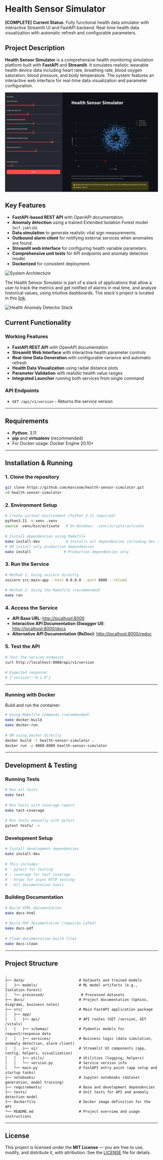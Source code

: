# Health Sensor Simulator

**[COMPLETE]** **Current Status**: Fully functional health data simulator with interactive Streamlit UI and FastAPI backend. Real-time health data visualization with automatic refresh and configurable parameters.

## Project Description
**Health Sensor Simulator** is a comprehensive health monitoring simulation platform built with **FastAPI** and **Streamlit**. It simulates realistic wearable health device data including heart rate, breathing rate, blood oxygen saturation, blood pressure, and body temperature. The system features an interactive web interface for real-time data visualization and parameter configuration.

![User Interface](./docs/diagrams/streamlit_ui_anomaly.png)

## Key Features
- **FastAPI-based REST API** with OpenAPI documentation.
- **Anomaly detection** using a trained Extended Isolation Forest model (`eif.joblib`).
- **Data simulation** to generate realistic vital sign measurements.
- **Outbound alarm client** for notifying external services when anomalies are found.
- **Streamlit web interface** for configuring health variable parameters.
- **Comprehensive unit tests** for API endpoints and anomaly detection model.
- **Dockerized** for consistent deployment.

![System Architecture](./docs/diagrams/system_architecture.png)

The Health Sensor Simulator is part of a stack of applications that allow a user to track the metrics and get notified of alarms in real time, and analyze historical values, using intuitive dashboards. The stack's project is located in this [link](https://github.com/marcoom/health-anomaly-detector-stack).

![Health Anomaly Detector Stack](./docs/diagrams/compose_app.png)

## Current Functionality
### Working Features
- **FastAPI REST API** with OpenAPI documentation
- **Streamlit Web Interface** with interactive health parameter controls
- **Real-time Data Generation** with configurable variance and automatic refresh
- **Health Data Visualization** using radial distance plots
- **Parameter Validation** with realistic health value ranges
- **Integrated Launcher** running both services from single command

### API Endpoints
- `GET /api/v1/version` - Returns the service version

---

## Requirements
- **Python**: 3.11  
- **pip** and **virtualenv** (recommended)  
- For Docker usage: Docker Engine 20.10+  

---

## Installation & Running

### 1. Clone the repository
```bash
git clone https://github.com/marcoom/health-sensor-simulator.git
cd health-sensor-simulator
```

### 2. Environment Setup
```bash
# Create virtual environment (Python 3.11 required)
python3.11 -m venv .venv
source .venv/bin/activate   # On Windows: .venv\Scripts\activate

# Install dependencies using Makefile
make install-dev            # Installs all dependencies including dev tools
# OR install only production dependencies
make install               # Production dependencies only
```

### 3. Run the Service
```bash
# Method 1: Using uvicorn directly
uvicorn src.main:app --host 0.0.0.0 --port 8000 --reload

# Method 2: Using the Makefile (recommended)
make run
```

### 4. Access the Service
- **API Base URL**: [http://localhost:8000](http://localhost:8000)
- **Interactive API Documentation (Swagger UI)**: [http://localhost:8000/docs](http://localhost:8000/docs)
- **Alternative API Documentation (ReDoc)**: [http://localhost:8000/redoc](http://localhost:8000/redoc)

### 5. Test the API
```bash
# Test the version endpoint
curl http://localhost:8000/api/v1/version

# Expected response:
# {"version":"0.1.0"}
```  

---

### Running with Docker
Build and run the container:
```bash
# Using Makefile commands (recommended)
make docker-build
make docker-run

# OR using Docker directly
docker build -t health-sensor-simulator .
docker run -p 8000:8000 health-sensor-simulator
```

---

## Development & Testing

### Running Tests
```bash
# Run all tests
make test

# Run tests with coverage report
make test-coverage

# Run tests manually with pytest
pytest tests/ -v
```

### Development Setup
```bash
# Install development dependencies
make install-dev

# This includes:
# - pytest for testing
# - coverage for test coverage
# - httpx for async HTTP testing
# - All documentation tools
```

### Building Documentation
```bash
# Build HTML documentation
make docs-html

# Build PDF documentation (requires LaTeX)
make docs-pdf

# Clean documentation build files
make docs-clean
```

---

## Project Structure
```text
.
├── data/                         # Datasets and trained models
│   ├── models/                   # ML model artifacts (e.g., Isolation Forest)
│   └── processed/                 # Processed datasets
├── docs/                         # Project documentation (Sphinx, diagrams, business notes)
├── src/                          # Main FastAPI application package
│   ├── app/
│   │   ├── api/                  # API routes (GET /version, GET /vitals)
│   │   ├── schemas/              # Pydantic models for request/response data
│   │   ├── services/             # Business logic (data simulation, anomaly detection, alarm client)
│   │   ├── ui/                   # Streamlit UI components (app, config, helpers, visualization)
│   │   ├── utils/                # Utilities (logging, helpers)
│   │   └── version.py            # Service version info
│   └── main.py                   # FastAPI entry point (app setup and startup tasks)
├── notebooks/                    # Jupyter notebooks (dataset generation, model training)
├── requirements/                 # Base and development dependencies
├── tests/                        # Unit tests for API and anomaly detection model
├── Dockerfile                    # Docker image definition for the API
└── README.md                     # Project overview and usage instructions
```

---

## License
This project is licensed under the **MIT License** — you are free to use, modify, and distribute it, with attribution. See the [LICENSE](LICENSE) file for details.